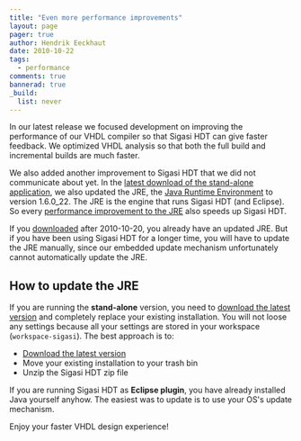 ```yaml
---
title: "Even more performance improvements"
layout: page 
pager: true
author: Hendrik Eeckhaut
date: 2010-10-22
tags: 
  - performance
comments: true
bannerad: true
_build:
  list: never
---
```


In our latest release we focused development on improving the performance of our VHDL compiler so that Sigasi HDT can give faster feedback. We optimized VHDL analysis so that both the full build and incremental builds are much faster.

We also added another improvement to Sigasi HDT that we did not communicate about yet. In the [latest download of the stand-alone application](https://www.sigasi.com/download), we also updated the JRE, the <a href="http://en.wikipedia.org/wiki/Java_Virtual_Machine#Execution_environment">Java Runtime Environment</a> to version 1.6.0_22. The JRE is the engine that runs Sigasi HDT (and Eclipse). So every <a href="http://en.wikipedia.org/wiki/Java_performance">performance improvement to the JRE</a> also speeds up Sigasi HDT.

If you [downloaded](https://www.sigasi.com/download) after 2010-10-20, you already have an updated JRE. But if you have been using Sigasi HDT for a longer time, you will have to update the JRE manually, since our embedded update mechanism unfortunately cannot automatically update the JRE.

## How to update the JRE

If you are running the <strong>stand-alone</strong> version, you need to <a href="https://www.sigasi.com/download">download the latest version</a> and completely replace your existing installation. You will not loose any settings because all your settings are stored in your workspace (`workspace-sigasi`). The best approach is to:

* <a href="https://www.sigasi.com/download">Download the latest version</a>
* Move your existing installation to your trash bin
* Unzip the Sigasi HDT zip file

If you are running Sigasi HDT as **Eclipse plugin**, you have already installed Java yourself anyhow. The easiest was to update is to use your OS's update mechanism.

Enjoy your faster VHDL design experience!

